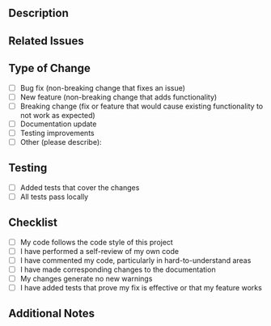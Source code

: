 ## Description
<!-- Describe the changes in this PR -->

## Related Issues
<!-- Link to any related issues (use syntax: Fixes #123 or Relates to #456) -->

## Type of Change
<!-- Check relevant options: -->
- [ ] Bug fix (non-breaking change that fixes an issue)
- [ ] New feature (non-breaking change that adds functionality)
- [ ] Breaking change (fix or feature that would cause existing functionality to not work as expected)
- [ ] Documentation update
- [ ] Testing improvements
- [ ] Other (please describe):

## Testing
<!-- Describe the testing you've performed -->
- [ ] Added tests that cover the changes
- [ ] All tests pass locally

## Checklist
<!-- Check all that apply: -->
- [ ] My code follows the code style of this project
- [ ] I have performed a self-review of my own code
- [ ] I have commented my code, particularly in hard-to-understand areas
- [ ] I have made corresponding changes to the documentation
- [ ] My changes generate no new warnings
- [ ] I have added tests that prove my fix is effective or that my feature works

## Additional Notes
<!-- Add any additional context or screenshots --> 